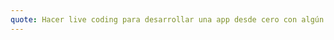 ```yaml
---
quote: Hacer live coding para desarrollar una app desde cero con algún leguaje de programación. 
---
```

